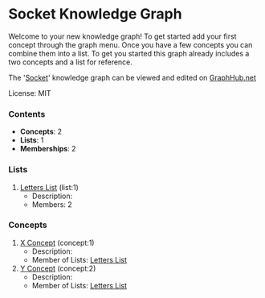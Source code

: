 # Socket Knowledge Graph

Welcome to your new knowledge graph! To get started add your first concept through the graph menu. Once you have a few concepts you can combine them into a list. To get you started this graph already includes a two concepts and a list for reference.

The '[Socket](https://graphhub.net/socket)' knowledge graph can be viewed and edited on [GraphHub.net](https://graphhub.net)

License: MIT
### Contents
- **Concepts**: 2
- **Lists**: 1
- **Memberships**: 2
### Lists
1. [Letters List](/socket/list/letters-list?id=1) (list:1)
   - Description: 
   - Members: 2
### Concepts
1. [X Concept](/socket/concept/x-concept?id=1) (concept:1)
   - Description: 
   - Member of Lists: [Letters List](/socket/list/letters-list?id=1)
1. [Y Concept](/socket/concept/y-concept?id=2) (concept:2)
   - Description: 
   - Member of Lists: [Letters List](/socket/list/letters-list?id=1)
